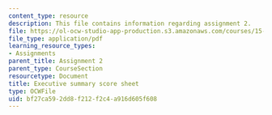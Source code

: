 ```yaml
---
content_type: resource
description: This file contains information regarding assignment 2.
file: https://ol-ocw-studio-app-production.s3.amazonaws.com/courses/15-390-new-enterprises-spring-2013/bf27ca592dd8f212f2c4a916d605f608_MIT15_390S13_assgn2sheet.pdf
file_type: application/pdf
learning_resource_types:
- Assignments
parent_title: Assignment 2
parent_type: CourseSection
resourcetype: Document
title: Executive summary score sheet
type: OCWFile
uid: bf27ca59-2dd8-f212-f2c4-a916d605f608
---
```

